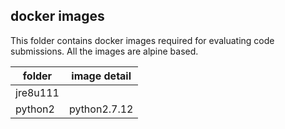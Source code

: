 ## docker images
This folder contains docker images required for evaluating code submissions. All the images are alpine based.

folder | image detail
--- | ---
jre8u111 |
python2 | python2.7.12

